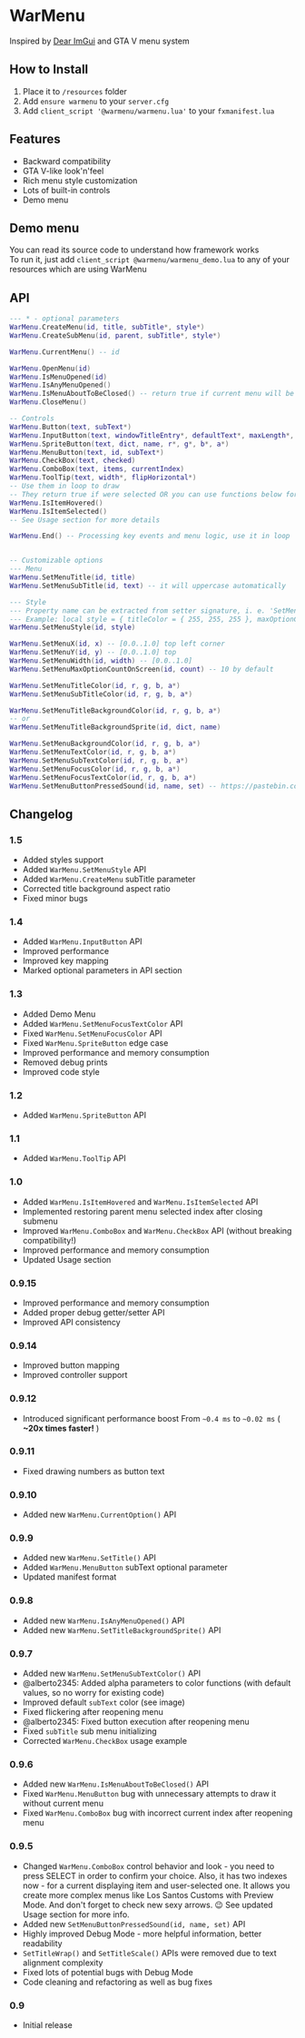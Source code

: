 # WarMenu
Inspired by [Dear ImGui](https://github.com/ocornut/imgui) and GTA V menu system

## How to Install
1. Place it to `/resources` folder
2. Add `ensure warmenu` to your `server.cfg`
3. Add `client_script '@warmenu/warmenu.lua'` to your `fxmanifest.lua`


## Features
* Backward compatibility
* GTA V-like look'n'feel
* Rich menu style customization
* Lots of built-in controls
* Demo menu

## Demo menu
You can read its source code to understand how framework works   
To run it, just add `client_script @warmenu/warmenu_demo.lua` to any of your resources which are using WarMenu

## API
```lua
--- * - optional parameters
WarMenu.CreateMenu(id, title, subTitle*, style*)
WarMenu.CreateSubMenu(id, parent, subTitle*, style*)

WarMenu.CurrentMenu() -- id

WarMenu.OpenMenu(id)
WarMenu.IsMenuOpened(id)
WarMenu.IsAnyMenuOpened()
WarMenu.IsMenuAboutToBeClosed() -- return true if current menu will be closed in next frame
WarMenu.CloseMenu()

-- Controls
WarMenu.Button(text, subText*)
WarMenu.InputButton(text, windowTitleEntry*, defaultText*, maxLength*, subText*)
WarMenu.SpriteButton(text, dict, name, r*, g*, b*, a*)
WarMenu.MenuButton(text, id, subText*)
WarMenu.CheckBox(text, checked)
WarMenu.ComboBox(text, items, currentIndex)
WarMenu.ToolTip(text, width*, flipHorizontal*)
-- Use them in loop to draw
-- They return true if were selected OR you can use functions below for more granual control
WarMenu.IsItemHovered()
WarMenu.IsItemSelected()
-- See Usage section for more details

WarMenu.End() -- Processing key events and menu logic, use it in loop


-- Customizable options
--- Menu
WarMenu.SetMenuTitle(id, title)
WarMenu.SetMenuSubTitle(id, text) -- it will uppercase automatically

--- Style
--- Property name can be extracted from setter signature, i. e. 'SetMenuTitleColor' -> 'titleColor'
--- Example: local style = { titleColor = { 255, 255, 255 }, maxOptionCountOnScreen = 7, buttonPressedSound = { name = 'name', set = 'set' } }
WarMenu.SetMenuStyle(id, style)

WarMenu.SetMenuX(id, x) -- [0.0..1.0] top left corner
WarMenu.SetMenuY(id, y) -- [0.0..1.0] top
WarMenu.SetMenuWidth(id, width) -- [0.0..1.0]
WarMenu.SetMenuMaxOptionCountOnScreen(id, count) -- 10 by default

WarMenu.SetMenuTitleColor(id, r, g, b, a*)
WarMenu.SetMenuSubTitleColor(id, r, g, b, a*)

WarMenu.SetMenuTitleBackgroundColor(id, r, g, b, a*)
-- or
WarMenu.SetMenuTitleBackgroundSprite(id, dict, name)

WarMenu.SetMenuBackgroundColor(id, r, g, b, a*)
WarMenu.SetMenuTextColor(id, r, g, b, a*)
WarMenu.SetMenuSubTextColor(id, r, g, b, a*)
WarMenu.SetMenuFocusColor(id, r, g, b, a*)
WarMenu.SetMenuFocusTextColor(id, r, g, b, a*)
WarMenu.SetMenuButtonPressedSound(id, name, set) -- https://pastebin.com/0neZdsZ5
```


## Changelog
### 1.5
* Added styles support
* Added `WarMenu.SetMenuStyle` API
* Added `WarMenu.CreateMenu` subTitle parameter
* Corrected title background aspect ratio
* Fixed minor bugs
### 1.4
* Added `WarMenu.InputButton` API
* Improved performance
* Improved key mapping
* Marked optional parameters in API section
### 1.3
* Added Demo Menu
* Added `WarMenu.SetMenuFocusTextColor` API
* Fixed `WarMenu.SetMenuFocusColor` API
* Fixed `WarMenu.SpriteButton` edge case
* Improved performance and memory consumption
* Removed debug prints
* Improved code style
### 1.2
* Added `WarMenu.SpriteButton` API
### 1.1
* Added `WarMenu.ToolTip` API
### 1.0
* Added `WarMenu.IsItemHovered` and `WarMenu.IsItemSelected` API
* Implemented restoring parent menu selected index after closing submenu
* Improved `WarMenu.ComboBox` and `WarMenu.CheckBox` API (without breaking compatibility!)
* Improved performance and memory consumption
* Updated Usage section
### 0.9.15
* Improved performance and memory consumption
* Added proper debug getter/setter API
* Improved API consistency
### 0.9.14
* Improved button mapping
* Improved controller support
### 0.9.12
* Introduced significant performance boost
From `~0.4 ms` to `~0.02 ms` ( **~20x times faster!** )
### 0.9.11
* Fixed drawing numbers as button text
### 0.9.10
* Added new `WarMenu.CurrentOption()` API
### 0.9.9
* Added new `WarMenu.SetTitle()` API
* Added `WarMenu.MenuButton` subText optional parameter
* Updated manifest format
### 0.9.8
* Added new `WarMenu.IsAnyMenuOpened()` API
* Added new `WarMenu.SetTitleBackgroundSprite()` API
### 0.9.7
* Added new `WarMenu.SetMenuSubTextColor()` API
* @alberto2345: Added alpha parameters to color functions (with default values, so no worry for existing code)
* Improved default `subText` color (see image)
* Fixed flickering after reopening menu
* @alberto2345: Fixed button execution after reopening menu
* Fixed `subTitle` sub menu initializing
* Corrected `WarMenu.CheckBox` usage example
### 0.9.6
* Added new `WarMenu.IsMenuAboutToBeClosed()` API
* Fixed `WarMenu.MenuButton` bug with unnecessary attempts to draw it without current menu
* Fixed `WarMenu.ComboBox` bug with incorrect current index after reopening menu
### 0.9.5
* Changed `WarMenu.ComboBox` control behavior and look - you need to press SELECT in order to confirm your choice.
Also, it has two indexes now - for a current displaying item and user-selected one.
It allows you create more complex menus like Los Santos Customs with Preview Mode.
And don't forget to check new sexy arrows. :wink:
See updated Usage section for more info.
* Added new `SetMenuButtonPressedSound(id, name, set)` API
* Highly improved Debug Mode - more helpful information, better readability
* `SetTitleWrap()` and `SetTitleScale()` APIs were removed due to text alignment complexity
* Fixed lots of potential bugs with Debug Mode
* Code cleaning and refactoring as well as bug fixes
### 0.9
* Initial release
